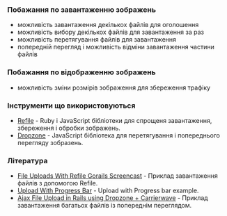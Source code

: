 ### Побажання по завантаженню зображень

- можливість завантаження декількох файлів для оголошення
- можливість вибору декількох файлів для завантаження за раз
- можливість перетягування файлів для завантаження
- попередній перегляд і можливість відміни завантаження частини файлів

### Побажання по відображенню зображень

- можливість зміни розмірів зображення для збереження трафіку


### Інструменти що використовуються

- [Refile](https://github.com/refile/refile) - Ruby i JavaScript бібліотеки для спрощеня завантаження, збереження і обробки зображень.
- [Dropzone](http://www.dropzonejs.com/) - JavaScript бібліотека для перетягування і попереднього перегляду зобразень.

### Література

- [File Uploads With Refile Gorails Screencast](https://gorails.com/episodes/file-uploads-with-refile) - Приклад завантаження файлів з допомогою Refile.
- [Upload With Progress Bar](https://github.com/excid3/gorails-episode-36/tree/refile-js) - Upload with Progress bar example.
- [Ajax File Upload in Rails using Dropzone + Carrierwave](http://sudharti.github.io/articles/dropzone-rails/) - Приклад завантаження багатьох файлів із попереднім переглядом.
